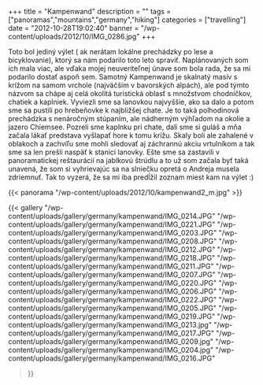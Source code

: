 +++
title = "Kampenwand"
description = ""
tags = ["panoramas","mountains","germany","hiking"]
categories = ["travelling"]
date = "2012-10-28T19:02:40"
banner = "/wp-content/uploads/2012/10/IMG_0286.jpg"
+++

Toto bol jediný výlet ( ak nerátam lokálne prechádzky po lese a bicyklovanie), ktorý sa nám podarilo
toto leto spraviť. Naplánovaných som ich mala viac, ale vďaka mojej neuveriteľnej únave som bola rada, že sa mi
podarilo dostať aspoň sem. Samotný Kampenwand je skalnatý masív s krížom na samom vrchole
(najväčším v bavorských alpách), ale pod týmto názvom sa chápe aj celá okolitá turistická oblasť s
množstvom chodníčkov, chatiek a kaplniek. Vyviezli sme sa lanovkou najvyššie, ako sa dalo a potom
sme sa pustili po hrebeňovke k najbližšej chate. Je to taká polhodinová prechádzka s nenáročným
stúpaním, ale nádherným výhľadom na okolie a jazero Chiemsee. Pozreli sme kaplnku pri chate, dali
sme si guláš a mňa začala lákať predstava vyšlapať hore k tomu krížu. Skaly boli ale zahalené v
oblakoch a zachvíľu sme mohli sledovať aj záchrannú akciu vrtulníkom a tak sme sa len prešli naspäť
k stanici lanovky. Ešte sme sa zastavili v panoramatickej reštaurácií na jablkovú štrúdlu a to už
som začala byť taká unavená, že som si vyhrievajúc sa na slniečku opretá o Andreja musela
zdriemnuť. Tak to vyzerá, že sa mi iba predĺžil zoznam miest kam na výlet :)

{{< panorama "/wp-content/uploads/2012/10/kampenwand2_m.jpg"  >}}

{{< gallery
    "/wp-content/uploads/gallery/germany/kampenwand/IMG_0214.JPG"
    "/wp-content/uploads/gallery/germany/kampenwand/IMG_0221.JPG"
    "/wp-content/uploads/gallery/germany/kampenwand/IMG_0203.JPG"
    "/wp-content/uploads/gallery/germany/kampenwand/IMG_0208.JPG"
    "/wp-content/uploads/gallery/germany/kampenwand/IMG_0212.JPG"
    "/wp-content/uploads/gallery/germany/kampenwand/IMG_0218.JPG"
    "/wp-content/uploads/gallery/germany/kampenwand/IMG_0211.JPG"
    "/wp-content/uploads/gallery/germany/kampenwand/IMG_0207.JPG"
    "/wp-content/uploads/gallery/germany/kampenwand/IMG_0220.JPG"
    "/wp-content/uploads/gallery/germany/kampenwand/IMG_0206.JPG"
    "/wp-content/uploads/gallery/germany/kampenwand/IMG_0222.JPG"
    "/wp-content/uploads/gallery/germany/kampenwand/IMG_0205.JPG"
    "/wp-content/uploads/gallery/germany/kampenwand/IMG_0219.JPG"
    "/wp-content/uploads/gallery/germany/kampenwand/IMG_0213.jpg"
    "/wp-content/uploads/gallery/germany/kampenwand/IMG_0217.JPG"
    "/wp-content/uploads/gallery/germany/kampenwand/IMG_0209.jpg"
    "/wp-content/uploads/gallery/germany/kampenwand/IMG_0204.jpg"
    "/wp-content/uploads/gallery/germany/kampenwand/IMG_0216.JPG"
>}}
